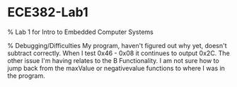 ECE382-Lab1
===========

% Lab 1 for Intro to Embedded Computer Systems

% Debugging/Difficulties
  My program, haven't figured out why yet, doesn't subtract correctly. When I test 0x46 - 0x08 it continues to output 0x2C. 
  The other issue I'm having relates to the B Functionality. I am not sure how to jump back from the maxValue or         negativevalue functions to where I was in the program. 
